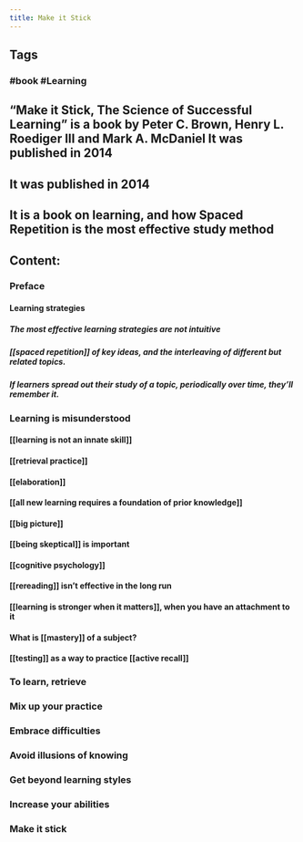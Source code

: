 ```yaml
---
title: Make it Stick
---
```


## Tags
### #book #Learning
## “Make it Stick, The Science of Successful Learning” is a book by Peter C. Brown, Henry L. Roediger III and Mark A. McDaniel It was published in 2014
## It was published in 2014
## It is a book on learning, and how Spaced Repetition is the most effective study method
## **Content:**
### Preface
#### Learning strategies
##### The most effective learning strategies are not intuitive
##### [[spaced repetition]] of key ideas, and the interleaving of different but related topics.
##### If learners spread out their study of a topic, periodically over time, they’ll remember it.
### Learning is misunderstood
#### [[learning is not an innate skill]]
#### [[retrieval practice]]
#### [[elaboration]]
#### [[all new learning requires a foundation of prior knowledge]]
#### [[big picture]]
#### [[being skeptical]] is important
#### [[cognitive psychology]]
#### [[rereading]] isn’t effective in the long run
#### [[learning is stronger when it matters]], when you have an attachment to it
#### What is [[mastery]] of a subject?
#### [[testing]] as a way to practice [[active recall]]
### To learn, retrieve
####
### Mix up your practice
### Embrace difficulties
### Avoid illusions of knowing
### Get beyond learning styles
### Increase your abilities
### Make it stick
